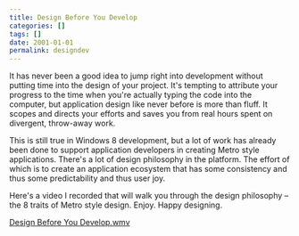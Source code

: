 ```yaml
---
title: Design Before You Develop
categories: []
tags: []
date: 2001-01-01
permalink: designdev
---
```


It has never been a good idea to jump right into development without putting time into the design of your project. It's tempting to attribute your progress to the time when you're actually typing the code into the computer, but application design like never before is more than fluff. It scopes and directs your efforts and saves you from real hours spent on divergent, throw-away work.

This is still true in Windows 8 development, but a lot of work has already been done to support application developers in creating Metro style applications. There's a lot of design philosophy in the platform. The effort of which is to create an application ecosystem that has some consistency and thus some predictability and thus user joy.

Here's a video I recorded that will walk you through the design philosophy &ndash; the 8 traits of Metro style design. Enjoy. Happy designing.

[Design Before You Develop.wmv](/bcms-media/Files/Download?id=a9209818-96ba-42f8-9bf8-a366005d00e0)